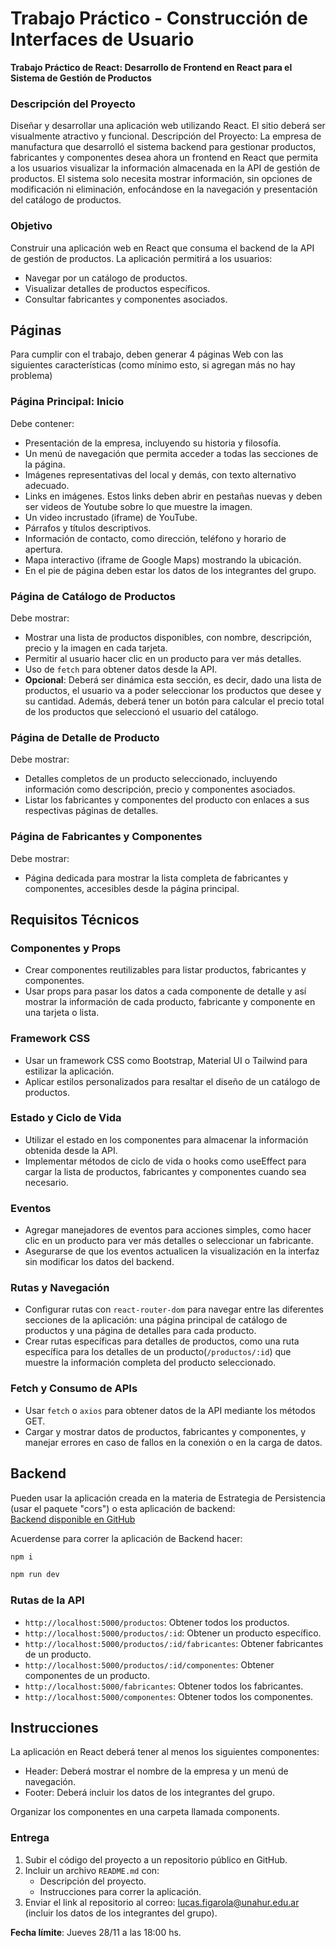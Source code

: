 # Trabajo Práctico - Construcción de Interfaces de Usuario

**Trabajo Práctico de React: Desarrollo de Frontend en React para el Sistema de Gestión de Productos**

### Descripción del Proyecto

Diseñar y desarrollar una aplicación web utilizando React. El sitio deberá ser visualmente atractivo y funcional.
Descripción del Proyecto: La empresa de manufactura que desarrolló el sistema backend
para gestionar productos, fabricantes y componentes desea ahora un frontend en React que
permita a los usuarios visualizar la información almacenada en la API de gestión de
productos. El sistema solo necesita mostrar información, sin opciones de modificación ni
eliminación, enfocándose en la navegación y presentación del catálogo de productos.

### Objetivo

Construir una aplicación web en React que consuma el backend de la API de gestión de productos. La aplicación permitirá a los usuarios:

- Navegar por un catálogo de productos.
- Visualizar detalles de productos específicos.
- Consultar fabricantes y componentes asociados.

## Páginas

Para cumplir con el trabajo, deben generar 4 páginas Web con las siguientes características
(como mínimo esto, si agregan más no hay problema)

### Página Principal: Inicio
Debe contener:
- Presentación de la empresa, incluyendo su historia y filosofía.
- Un menú de navegación que permita acceder a todas las secciones de la página.
- Imágenes representativas del local y demás, con texto alternativo adecuado.
- Links en imágenes. Estos links deben abrir en pestañas nuevas y deben ser videos de Youtube sobre lo que muestre la imagen.
- Un video incrustado (iframe) de YouTube.
- Párrafos y títulos descriptivos.
- Información de contacto, como dirección, teléfono y horario de apertura.
- Mapa interactivo (iframe de Google Maps) mostrando la ubicación.
- En el pie de página deben estar los datos de los integrantes del grupo.

### Página de Catálogo de Productos
Debe mostrar:
- Mostrar una lista de productos disponibles, con nombre, descripción, precio y la imagen en cada tarjeta.
- Permitir al usuario hacer clic en un producto para ver más detalles.
- Uso de `fetch` para obtener datos desde la API.
- **Opcional**: Deberá ser dinámica esta sección, es decir, dado una lista de productos, el usuario va a poder seleccionar los productos que desee y su cantidad.
Además, deberá tener un botón para calcular el precio total de los productos que seleccionó el usuario del catálogo.

### Página de Detalle de Producto
Debe mostrar:
- Detalles completos de un producto seleccionado, incluyendo información como descripción, precio y componentes asociados.
- Listar los fabricantes y componentes del producto con enlaces a sus respectivas páginas de detalles.

### Página de Fabricantes y Componentes
Debe mostrar:
- Página dedicada para mostrar la lista completa de fabricantes y componentes, accesibles desde la página principal.

## Requisitos Técnicos

### Componentes y Props
- Crear componentes reutilizables para listar productos, fabricantes y componentes.
- Usar props para pasar los datos a cada componente de detalle y así mostrar la información de cada producto, fabricante y componente en una tarjeta o lista.

### Framework CSS
- Usar un framework CSS como Bootstrap, Material UI o Tailwind para estilizar la aplicación.
- Aplicar estilos personalizados para resaltar el diseño de un catálogo de productos.

### Estado y Ciclo de Vida
- Utilizar el estado en los componentes para almacenar la información obtenida desde la API.
- Implementar métodos de ciclo de vida o hooks como useEffect para cargar la lista de productos, fabricantes y componentes cuando sea necesario.

### Eventos
- Agregar manejadores de eventos para acciones simples, como hacer clic en un producto para ver más detalles o seleccionar un fabricante.
- Asegurarse de que los eventos actualicen la visualización en la interfaz sin modificar los datos del backend.

### Rutas y Navegación
- Configurar rutas con `react-router-dom` para navegar entre las diferentes secciones de la aplicación: una página principal de catálogo de productos y una página de
detalles para cada producto.
- Crear rutas específicas para detalles de productos, como una ruta específica para los detalles de un producto(`/productos/:id`) que muestre la información
completa del producto seleccionado.

### Fetch y Consumo de APIs
- Usar `fetch` o `axios` para obtener datos de la API mediante los métodos GET.
- Cargar y mostrar datos de productos, fabricantes y componentes, y manejar errores en caso de fallos en la conexión o en la carga de datos.

## Backend

Pueden usar la aplicación creada en la materia de Estrategia de Persistencia (usar el paquete "cors") o esta aplicación de backend:  
[Backend disponible en GitHub](https://github.com/CIU-UnaHur/tp-backend)

Acuerdense para correr la aplicación de Backend hacer:
```bash
npm i
```
```bash
npm run dev
```

### Rutas de la API
- `http://localhost:5000/productos`: Obtener todos los productos.
- `http://localhost:5000/productos/:id`: Obtener un producto específico.
- `http://localhost:5000/productos/:id/fabricantes`: Obtener fabricantes de un producto.
- `http://localhost:5000/productos/:id/componentes`: Obtener componentes de un producto.
- `http://localhost:5000/fabricantes`: Obtener todos los fabricantes.
- `http://localhost:5000/componentes`: Obtener todos los componentes.

## Instrucciones
La aplicación en React deberá tener al menos los siguientes componentes:
- Header: Deberá mostrar el nombre de la empresa y un menú de navegación.
- Footer: Deberá incluir los datos de los integrantes del grupo.

Organizar los componentes en una carpeta llamada components.

### Entrega

1. Subir el código del proyecto a un repositorio público en GitHub.
2. Incluir un archivo `README.md` con:
   - Descripción del proyecto.
   - Instrucciones para correr la aplicación.
3. Enviar el link al repositorio al correo: [lucas.figarola@unahur.edu.ar](mailto:lucas.figarola@unahur.edu.ar) (incluir los datos de los integrantes del grupo).

**Fecha límite**: Jueves 28/11 a las 18:00 hs.
